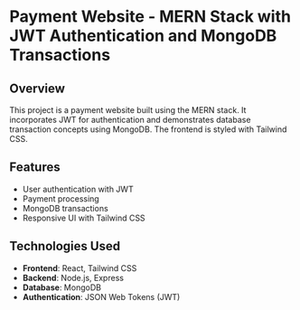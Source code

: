 # Payment Website - MERN Stack with JWT Authentication and MongoDB Transactions

## Overview
This project is a payment website built using the MERN stack. It incorporates JWT for authentication and demonstrates database transaction concepts using MongoDB. The frontend is styled with Tailwind CSS.

## Features
- User authentication with JWT
- Payment processing
- MongoDB transactions
- Responsive UI with Tailwind CSS

## Technologies Used
- **Frontend**: React, Tailwind CSS
- **Backend**: Node.js, Express
- **Database**: MongoDB
- **Authentication**: JSON Web Tokens (JWT)

